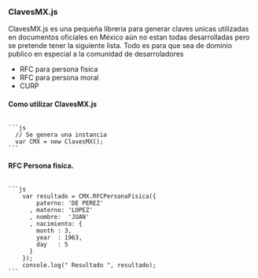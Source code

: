 <h3>ClavesMX.js</h3>

<p>ClavesMX.js es una pequeña libreria para generar claves unicas utilizadas en documentos oficiales en México aún no estan todas desarrolladas
pero se pretende tener la siguiente lista. Todo es para que sea de dominio publico en especial a la comunidad de desarroladores</p>

<ul>
  <li>RFC para persona fisica</li>
  <li>RFC para persona moral</li>
  <li>CURP</li>
</ul>

<h4> Como utilizar ClavesMX.js </h4>
<code>
```js
  // Se genera una instancia 
  var CMX = new ClavesMX();
```
</code>

<h4>RFC Persona fisica.</h4>
<code>
```js
 	var resultado = CMX.RFCPersonaFisica({
	    paterno: 'DE PEREZ'
	  , materno: 'LOPEZ'
	  , nombre:  'JUAN'
	  , nacimiento: {
	    month : 3,
	    year  : 1963,
	    day   : 5
	  }
	});
	console.log(" Resultado ", resultado);
```
</code>
